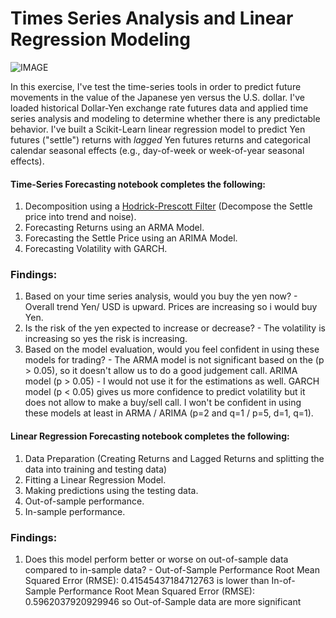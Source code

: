 # Times Series Analysis and Linear Regression Modeling

![IMAGE](image.png) 

In this exercise, I've test the time-series tools in order to predict future movements in the value of the Japanese yen versus the U.S. dollar. I've loaded historical Dollar-Yen exchange rate futures data and applied time series analysis and modeling to determine whether there is any predictable behavior. I've built a Scikit-Learn linear regression model to predict Yen futures ("settle") returns with *lagged* Yen futures returns and categorical calendar seasonal effects (e.g., day-of-week or week-of-year seasonal effects).

 #### Time-Series Forecasting notebook completes the following:

1. Decomposition using a [Hodrick-Prescott Filter](https://en.wikipedia.org/wiki/Hodrick–Prescott_filter) (Decompose the Settle price into trend and noise).
2. Forecasting Returns using an ARMA Model.
3. Forecasting the Settle Price using an ARIMA Model.
4. Forecasting Volatility with GARCH.

### Findings:

1. Based on your time series analysis, would you buy the yen now? - Overall trend Yen/ USD is upward. Prices are increasing so i would buy Yen.  
2. Is the risk of the yen expected to increase or decrease? - The volatility is increasing so yes the risk is increasing.
3. Based on the model evaluation, would you feel confident in using these models for trading? - The ARMA model is not significant based on the (p > 0.05), so it doesn't allow us to do a good judgement call. ARIMA model (p > 0.05) - I would not use it for the estimations as well.  GARCH model (p < 0.05) gives us more confidence to predict volatility but it does not allow to make a buy/sell call. I won't be confident in using these models at least in ARMA / ARIMA (p=2 and q=1 / p=5, d=1, q=1). 

#### Linear Regression Forecasting notebook completes the following:

1. Data Preparation (Creating Returns and Lagged Returns and splitting the data into training and testing data)
2. Fitting a Linear Regression Model.
3. Making predictions using the testing data.
4. Out-of-sample performance.
5. In-sample performance.

### Findings:

1. Does this model perform better or worse on out-of-sample data compared to in-sample data? - Out-of-Sample Performance Root Mean Squared Error (RMSE): 0.41545437184712763 is lower than In-of-Sample Performance Root Mean Squared Error (RMSE): 0.5962037920929946 so Out-of-Sample data are more significant
